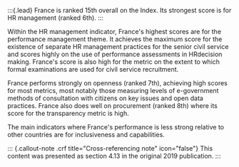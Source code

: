 :::{.lead}
France is ranked 15th overall on the Index. Its strongest score is for HR
management (ranked 6th).
:::

Within the HR management indicator, France's highest scores are for the
performance management theme. It achieves the maximum score for the existence
of separate HR management practices for the senior civil service and scores
highly on the use of performance assessments in HRdecision making. France's
score is also high for the metric on the extent to which formal examinations
are used for civil service recruitment.

France performs strongly on openness (ranked 7th), achieving high scores for
most metrics, most notably those measuring levels of e-government methods of
consultation with citizens on key issues and open data practices. France also
does well on procurement (ranked 8th) where its score for the transparency
metric is high.

The main indicators where France's performance is less strong relative to other
countries are for inclusiveness and capabilities.

::: {.callout-note .crf title="Cross-referencing note" icon="false"}
This content was presented as section 4.13 in the original 2019 publication.
:::
